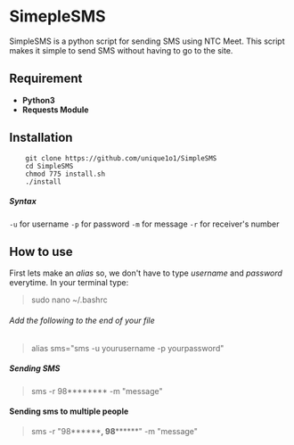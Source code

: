# SimepleSMS

SimpleSMS is a python script for sending SMS using NTC Meet. This script makes it simple to send SMS without having to go to the site.

## Requirement

* **Python3**
* **Requests Module**

## Installation

        git clone https://github.com/unique1o1/SimpleSMS
        cd SimpleSMS
        chmod 775 install.sh
        ./install

##### Syntax

`-u` for username
`-p` for password
`-m` for message
`-r` for receiver's number

## How to use

First lets make an _alias_ so, we don't have to type _username_ and _password_ everytime.
In your terminal type:

> sudo nano ~/.bashrc

###### Add the following to the end of your file

> alias sms="sms -u yourusername -p yourpassword"

##### Sending SMS

> sms -r 98**\*\*\*\*** -m "message"

#### Sending sms to multiple people

> sms -r "98**\*\*\*\***, 98**\*\*\*\***" -m "message"
